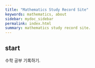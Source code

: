 ```yaml
---
title: "Mathematics Study Record Site"
keywords: mathematics, about
sidebar: mydoc_sidebar
permalink: index.html
summary: mathematics study record site.
---
```


## start

수학 공부 기록하기.